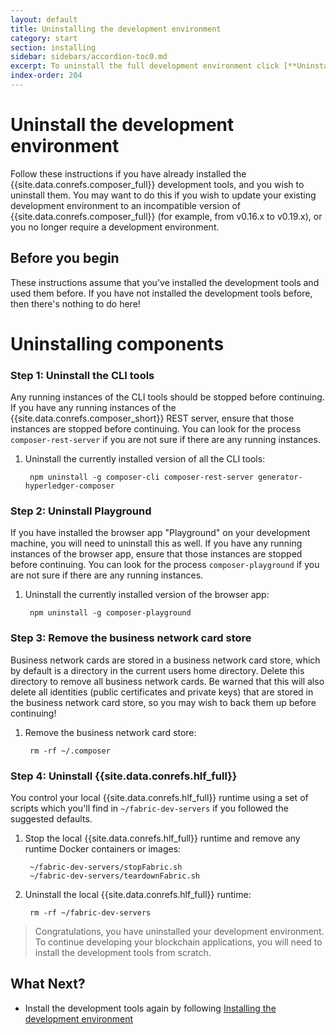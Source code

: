 ```yaml
---
layout: default
title: Uninstalling the development environment
category: start
section: installing
sidebar: sidebars/accordion-toc0.md
excerpt: To uninstall the full development environment click [**Uninstalling the development environment**](../installing/uninstall-dev-env.html) here or in the table of contents on the left.
index-order: 204
---
```


# Uninstall the development environment

Follow these instructions if you have already installed the {{site.data.conrefs.composer_full}} development tools, and you wish to uninstall them. You may want to do this if you wish to update your existing development environment to an incompatible version of {{site.data.conrefs.composer_full}} (for example, from v0.16.x to v0.19.x), or you no longer require a development environment.

## Before you begin

These instructions assume that you've installed the development tools and used them before. If you have not installed the development tools before, then there's nothing to do here!

# Uninstalling components

### Step 1: Uninstall the CLI tools

Any running instances of the CLI tools should be stopped before continuing. If you have any running instances of the {{site.data.conrefs.composer_short}} REST server, ensure that those instances are stopped before continuing. You can look for the process `composer-rest-server` if you are not sure if there are any running instances.

1. Uninstall the currently installed version of all the CLI tools:

        npm uninstall -g composer-cli composer-rest-server generator-hyperledger-composer

### Step 2: Uninstall Playground

If you have installed the browser app "Playground" on your development machine, you will need to uninstall this as well. If you have any running instances of the browser app, ensure that those instances are stopped before continuing. You can look for the process `composer-playground` if you are not sure if there are any running instances.

1. Uninstall the currently installed version of the browser app:

        npm uninstall -g composer-playground

### Step 3: Remove the business network card store

Business network cards are stored in a business network card store, which by default is a directory in the current users home directory. Delete this directory to remove all business network cards. Be warned that this will also delete all identities (public certificates and private keys) that are stored in the business network card store, so you may wish to back them up before continuing!

1. Remove the business network card store:

        rm -rf ~/.composer

### Step 4: Uninstall {{site.data.conrefs.hlf_full}}

You control your local {{site.data.conrefs.hlf_full}} runtime using a set of scripts which you'll find in `~/fabric-dev-servers` if you followed the suggested defaults.

1. Stop the local {{site.data.conrefs.hlf_full}} runtime and remove any runtime Docker containers or images:

        ~/fabric-dev-servers/stopFabric.sh
        ~/fabric-dev-servers/teardownFabric.sh

2. Uninstall the local {{site.data.conrefs.hlf_full}} runtime:

        rm -rf ~/fabric-dev-servers

> Congratulations, you have uninstalled your development environment. To continue developing your blockchain applications, you will need to install the development tools from scratch.

## What Next?

- Install the development tools again by following [Installing the development environment](./development-tools.html)

